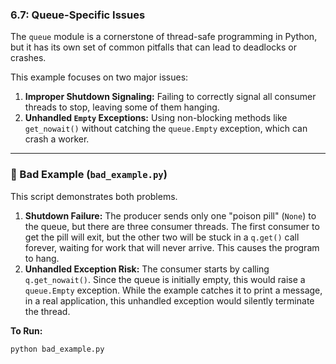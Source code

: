 ### 6.7: Queue-Specific Issues

The `queue` module is a cornerstone of thread-safe programming in Python, but it has its own set of common pitfalls that can lead to deadlocks or crashes.

This example focuses on two major issues:
1.  **Improper Shutdown Signaling:** Failing to correctly signal all consumer threads to stop, leaving some of them hanging.
2.  **Unhandled `Empty` Exceptions:** Using non-blocking methods like `get_nowait()` without catching the `queue.Empty` exception, which can crash a worker.

---

### 🔴 Bad Example (`bad_example.py`)

This script demonstrates both problems.
1.  **Shutdown Failure:** The producer sends only one "poison pill" (`None`) to the queue, but there are three consumer threads. The first consumer to get the pill will exit, but the other two will be stuck in a `q.get()` call forever, waiting for work that will never arrive. This causes the program to hang.
2.  **Unhandled Exception Risk:** The consumer starts by calling `q.get_nowait()`. Since the queue is initially empty, this would raise a `queue.Empty` exception. While the example catches it to print a message, in a real application, this unhandled exception would silently terminate the thread.

**To Run:**
```bash
python bad_example.py